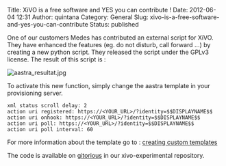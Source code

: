 Title: XiVO is a free software and YES you can contribute !
Date: 2012-06-04 12:31
Author: quintana
Category: General
Slug: xivo-is-a-free-software-and-yes-you-can-contribute
Status: published

One of our customers Medes has contributed an external script for XiVO.
They have enhanced the features (eg. do not disturb, call forward ...)
by creating a new python script. They released the script under the
GPLv3 license. The result of this script is :

![aastra\_resultat.jpg](/images/blog/.aastra_resultat_m.jpg "aastra_resultat.jpg, juin 2012")

To activate this new function, simply change the aastra template in your
provisioning server.

~~~
xml status scroll delay: 2
action uri registered: https://<YOUR_URL>/?identity=$$DISPLAYNAME$$
action uri onhook: https://<YOUR_URL>/?identity=$$DISPLAYNAME$$
action uri poll: https://<YOUR_URL>/?identity=$$DISPLAYNAME$$
action uri poll interval: 60
~~~


For more information about the template go to : [creating custom
templates](http://documentation.xivo.io/production/administration/provisioning/adv_configuration.html#creating-custom-templates)

The code is available on
[gitorious](https://gitorious.org/xivo/xivo-experimental/trees/master/xivoaastrafrommedes)
in our xivo-experimental repository.

</p>

